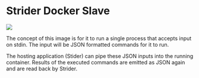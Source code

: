 # Strider Docker Slave
[![](https://images.microbadger.com/badges/version/fairmanager/strider-docker-slave.svg)](http://microbadger.com/images/fairmanager/strider-docker-slave "Get your own version badge on microbadger.com")

The concept of this image is for it to run a single process that accepts input on stdin.
The input will be JSON formatted commands for it to run.

The hosting application (Stider) can pipe these JSON inputs into the running container.
Results of the executed commands are emitted as JSON again and are read back by Strider.
